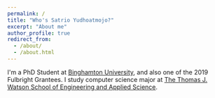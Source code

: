 ```yaml
---
permalink: /
title: "Who's Satrio Yudhoatmojo?"
excerpt: "About me"
author_profile: true
redirect_from: 
  - /about/
  - /about.html
---
```


I'm a PhD Student at [Binghamton University](https://www.binghamton.edu/), and also one of the 2019 Fulbright Grantees.
I study computer science major at [The Thomas J. Watson School of Engineering and Applied Science](https://www.binghamton.edu/watson/).
